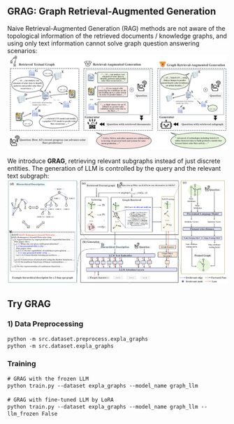 ## GRAG: Graph Retrieval-Augmented Generation

Naive Retrieval-Augmented Generation (RAG) methods are not aware of the topological information of the retrieved documents / knowledge graphs, and using only text information cannot solve graph question answering scenarios:
<img src="figs/intro.png">

We introduce **GRAG**, retrieving relevant subgraphs instead of just discrete entities. The generation of LLM is controlled by the query and the relevant text subgraph:
<img src="figs/flow.png">

## Try GRAG

### 1) Data Preprocessing
```
python -m src.dataset.preprocess.expla_graphs
python -m src.dataset.expla_graphs
```

### Training
```
# GRAG with the frozen LLM
python train.py --dataset expla_graphs --model_name graph_llm

# GRAG with fine-tuned LLM by LoRA
python train.py --dataset expla_graphs --model_name graph_llm --llm_frozen False
```
